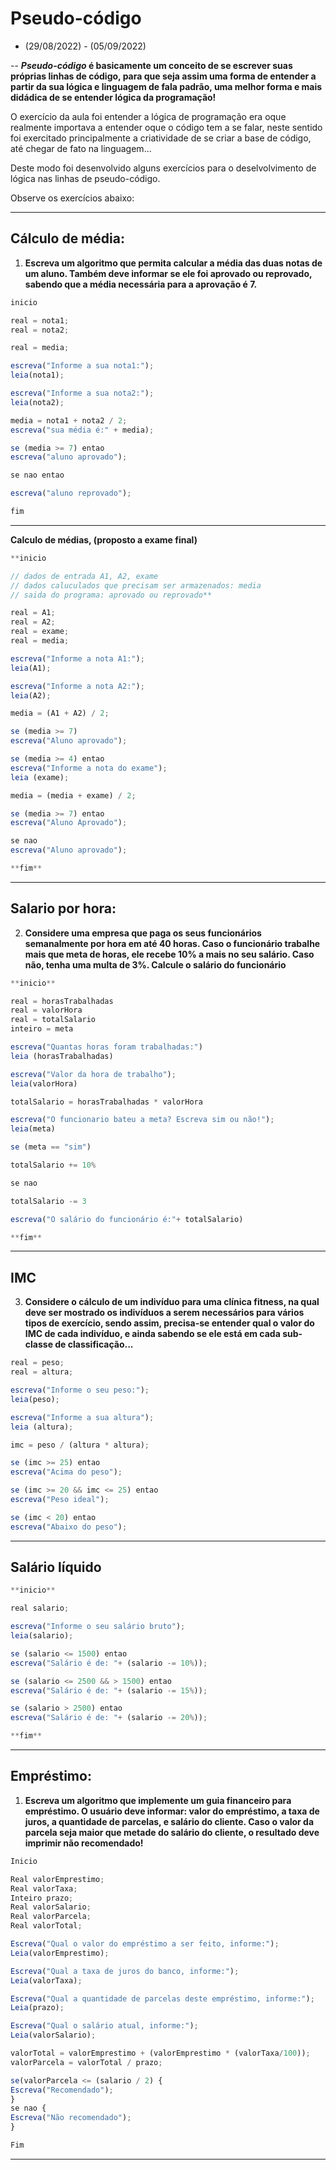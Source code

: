 # Pseudo-código 
- (29/08/2022) - (05/09/2022)

-- ***Pseudo-código* é basicamente um conceito de se escrever suas próprias linhas de código, para que seja assim uma forma de entender a partir da sua lógica e linguagem de fala padrão, uma melhor forma e mais didádica de se entender lógica da programação!**

O exercício da aula foi entender a lógica de programação era oque realmente importava a entender oque o código tem a se falar, neste sentido foi exercitado principalmente a criatividade de se criar a base de código, até chegar de fato na linguagem...

Deste modo foi desenvolvido alguns exercícios para o deselvolvimento de lógica nas linhas de pseudo-código.

Observe os exercícios abaixo:

---
## Cálculo de média:
1. **Escreva um algoritmo que permita calcular a média das duas notas de um aluno. Também deve informar se ele foi aprovado ou reprovado, sabendo que a média necessária para a aprovação é 7.**

```jsx
inicio

real = nota1;
real = nota2;

real = media;

escreva("Informe a sua nota1:");
leia(nota1);

escreva("Informe a sua nota2:");
leia(nota2);

media = nota1 + nota2 / 2;
escreva("sua média é:" + media);

se (media >= 7) entao
escreva("aluno aprovado");

se nao entao

escreva("aluno reprovado");

fim
```
---

**Calculo de médias, (proposto a exame final)**

```jsx
**inicio

// dados de entrada A1, A2, exame
// dados caluculados que precisam ser armazenados: media
// saida do programa: aprovado ou reprovado**

real = A1;
real = A2;
real = exame;
real = media;

escreva("Informe a nota A1:");
leia(A1);

escreva("Informe a nota A2:");
leia(A2);

media = (A1 + A2) / 2;

se (media >= 7)
escreva("Aluno aprovado");

se (media >= 4) entao
escreva("Informe a nota do exame");
leia (exame);

media = (media + exame) / 2;

se (media >= 7) entao
escreva("Aluno Aprovado");

se nao
escreva("Aluno aprovado");

**fim**
```

---
## Salario por hora:

2. **Considere uma empresa que paga os seus funcionários semanalmente por hora em até 40 horas. Caso o funcionário trabalhe mais que meta de horas, ele recebe 10% a mais no seu salário. Caso não, tenha uma multa de 3%. Calcule o salário do funcionário**

```jsx
**inicio** 

real = horasTrabalhadas
real = valorHora
real = totalSalario
inteiro = meta

escreva("Quantas horas foram trabalhadas:")
leia (horasTrabalhadas)

escreva("Valor da hora de trabalho");
leia(valorHora)

totalSalario = horasTrabalhadas * valorHora

escreva("O funcionario bateu a meta? Escreva sim ou não!");
leia(meta)

se (meta == "sim")

totalSalario += 10%

se nao 

totalSalario -= 3

escreva("O salário do funcionário é:"+ totalSalario)

**fim**  
```

---
## IMC

3. **Considere o cálculo de um indivíduo para uma clínica fitness, na qual deve ser mostrado os indivíduos a serem necessários para vários tipos de exercício, sendo assim, precisa-se entender qual o valor do IMC de cada indivíduo, e ainda sabendo se ele está em cada sub-classe de classificação...**

```jsx
real = peso;
real = altura;

escreva("Informe o seu peso:");
leia(peso);

escreva("Informe a sua altura");
leia (altura);

imc = peso / (altura * altura);

se (imc >= 25) entao
escreva("Acima do peso");

se (imc >= 20 && imc <= 25) entao
escreva("Peso ideal");

se (imc < 20) entao
escreva("Abaixo do peso");

```

---

## Salário líquido

```jsx
**inicio**

real salario;

escreva("Informe o seu salário bruto");
leia(salario);

se (salario <= 1500) entao
escreva("Salário é de: "+ (salario -= 10%));

se (salario <= 2500 && > 1500) entao
escreva("Salário é de: "+ (salario -= 15%));

se (salario > 2500) entao
escreva("Salário é de: "+ (salario -= 20%));

**fim**
```

---

## Empréstimo:

1. **Escreva um algoritmo que implemente um guia financeiro para empréstimo. O usuário deve informar: valor do empréstimo, a taxa de juros, a quantidade de parcelas, e salário do cliente. Caso o valor da parcela seja maior que metade do salário do cliente, o resultado deve imprimir não recomendado!**


```jsx
Inicio

Real valorEmprestimo;
Real valorTaxa;
Inteiro prazo;
Real valorSalario;
Real valorParcela;
Real valorTotal;

Escreva("Qual o valor do empréstimo a ser feito, informe:");
Leia(valorEmprestimo);

Escreva("Qual a taxa de juros do banco, informe:");
Leia(valorTaxa);

Escreva("Qual a quantidade de parcelas deste empréstimo, informe:");
Leia(prazo);

Escreva("Qual o salário atual, informe:");
Leia(valorSalario);

valorTotal = valorEmprestimo + (valorEmprestimo * (valorTaxa/100));
valorParcela = valorTotal / prazo;

se(valorParcela <= (salario / 2) {
Escreva("Recomendado");
}
se nao {
Escreva("Não recomendado");
}

Fim
```

---